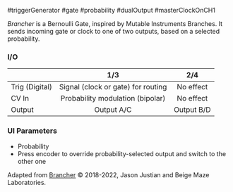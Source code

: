 #triggerGenerator #gate #probability #dualOutput #masterClockOnCH1 

*Brancher* is a Bernoulli Gate, inspired by Mutable Instruments Branches. It sends incoming gate or clock to one of two outputs, based on a selected probability.

### I/O

|                |                1/3                 |    2/4     |
| -------------- | :--------------------------------: | :--------: |
| Trig (Digital) | Signal (clock or gate) for routing | No effect  |
| CV In          |  Probability modulation (bipolar)  | No effect  |
| Output         |             Output A/C             | Output B/D |

### UI Parameters
* Probability
* Press encoder to override probability-selected output and switch to the other one


Adapted from [Brancher](https://github.com/Chysn/O_C-HemisphereSuite/wiki/Brancher) © 2018-2022, Jason Justian and Beige Maze Laboratories. 

